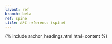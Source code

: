 ```yaml
---
layout: ref
branch: beta
ref: spine
title: API reference (spine)
---
```

{% include anchor_headings.html html=content %}